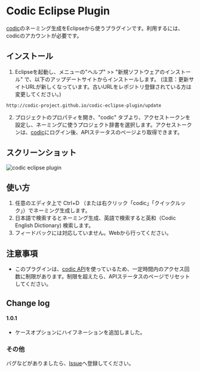 # Codic Eclipse Plugin

[codic](https://codic.jp/)のネーミング生成をEclipseから使うプラグインです。利用するには、codicのアカウントが必要です。

## インストール
1. Eclipseを起動し、メニューの"ヘルプ" >> "新規ソフトウェアのインストール" で、以下のアップデートサイトからインストールします。
(注意：更新サイトURLが新しくなっています。古いURLをレポジトリ登録されている方は変更してください。)

  `http://codic-project.github.io/codic-eclipse-plugin/update`
  
2. プロジェクトのプロパティを開き、"codic" タブより、アクセストークンを設定し、ネーミングに使うプロジェクト辞書を選択します。アクセストークンは、[codic](https://codic.jp/)にログイン後、APIステータスのページより取得できます。

## スクリーンショット
![codic eclipse plugin](https://codic.jp/external/github/eclipse_plugins.png)

## 使い方
1. 任意のエディタ上で Ctrl+D （または右クリック「codic」「クイックルック」）でネーミング生成します。
2. 日本語で検索するとネーミング生成、英語で検索すると英和（Codic English Dictionary) 検索します。
4. フィードバックには対応していません。Webから行ってください。

## 注意事項
- このプラグインは、[codic API](https://codic.jp/docs/api)を使っているため、一定時間内のアクセス回数に制限があります。制限を超えたら、APIステータスのページでリセットしてください。

## Change log

#### 1.0.1
- ケースオプションにハイフネーションを追加しました。

### その他
バグなどがありましたら、[Issue](https://github.com/codic-project/codic-eclipse-plugin/issues)へ登録してください。
